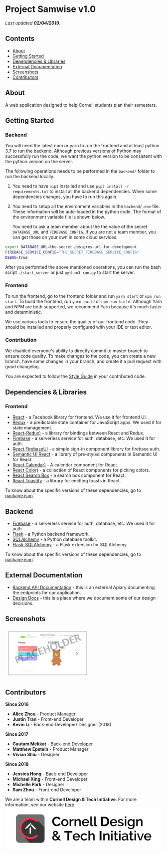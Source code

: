 # Project Samwise v1.0

_Last updated **02/04/2019**_.

## Contents

- [About](#about)
- [Getting Started](#getting-started)
- [Dependencies & Libraries](#dependencies--libraries)
- [External Documentation](#external-documentation)
- [Screenshots](#screenshots)
- [Contributors](#contributors)
​
## About

A web application designed to help Cornell students plan their semesters.
​
## Getting Started

### Backend

You will need the latest npm or yarn to run the frontend and at least python 3.7 to run the backend.
Although previous versions of Python may successfully run the code, we want the python version to
be consistent with the python version on the server.

The following operations needs to be performed in the `backend/` folder to run the backend locally.

1. You need to have `pip3` installed and use `pip3 install -r requirements.txt` to install all the
   backend dependencies. When some dependencies changes, you have to run this again.
2. You need to setup all the environment variables in the `backend/.env` file. These information 
   will be auto-loaded in the python code. The format of the environment variable file is shown 
   below.
   
   You need to ask a team member about the the value of the secret `DATABASE_URL` and 
   `FIREBASE_CONFIG`. If you are not a team member, you can get those on your own in some cloud 
   services.
   
```bash
export DATABASE_URL=the-secret-postgres-url-for-development
FIREBASE_SERVICE_CONFIG="THE_SECRET_FIREBASE_SERVICE_CONFIG"
DEBUG=true
```

After you performed the above mentioned operations, you can run the bash script `./start_server`
or just `python3 run.py` to start the server.

### Frontend

To run the frontend, go to the frontend folder and run `yarn start` or `npm run start`. To build the
frontend, run `yarn build` or `npm run build`. Although Yarn and NPM are both supported, we
recommend Yarn because it's much faster and deterministic.

We use various tools to ensure the quality of our frontend code. They should be installed and
properly configured with your IDE or text editor.

### Contribution

We disabled everyone's ability to directly commit to master branch to ensure code quality. To make
changes to the code, you can create a new branch, have some changes in your branch, and create it
a pull request with good changelog.

You are expected to follow the [Style Guide](docs/style-guide.md) in your contributed code.

## Dependencies & Libraries

### Frontend

* [React](https://reactjs.org/) - a Facebook library for frontend. We use it for frontend UI.
* [Redux](https://redux.js.org/) - a predictable state container for JavaScript apps. We used it for state management.
* [React-Redux)](https://github.com/reduxjs/react-redux) - a library for bindings between React and Redux.
* [Firebase](https://firebase.google.com) - a serverless service for auth, database, etc. We used it for auth.
* [React FirebaseUI](https://github.com/firebase/firebaseui-web-react) - a simple sign-in component library for firebase auth.
* [Semantic UI React](https://react.semantic-ui.com/) - a library of pre-styled components in Semantic UI for React.
* [React Calendar)](https://www.npmjs.com/package/react-calendar) - A calendar component for React.
* [React Color)](https://casesandberg.github.io/react-color/) - a collection of React components for picking colors.
* [React Search Box](https://ghoshnirmalya.github.io/react-search-box/) - a search box component for React.
* [React Toastify](https://fkhadra.github.io/react-toastify/) - a library for emitting toasts in React.

To know about the specific versions of these dependencies, go to [package.json](frontend/package.json).

## Backend

* [Firebase](https://firebase.google.com) - a serverless service for auth, database, etc. We used it for auth.
* [Flask](http://flask.pocoo.org/) - a Python backend framework.
* [SQLAlchemy](https://www.sqlalchemy.org/) - a Python database toolkit.
* [Flask-SQLAlchemy](http://flask-sqlalchemy.pocoo.org/2.3/) - a Flask extension for SQLAlchemy.

To know about the specific versions of these dependencies, go to [package.json](backend/requirements.txt).

## External Documentation

* [Backend API Documentation](https://samwise.docs.apiary.io/) - this is an external Apiary documenting the endpoints for our application.
* [Design Docs](docs/design-docs.md) - this is a place where we document some of our design decisions.

## Screenshots

<img src="./screenshots/placeholder1.png" width="250px" style="margin: 10px; border: 1px rgba(0,0,0,0.4) solid;">

## Contributors

**Since 2016**
* **Alice Zhou** - Product Manager
* **Justin Tran** - Front-end Developer
* **Kevin Li** - Back-end Developer/ Designer (2018)

**Since 2017**
* **Gautam Mekkat** - Back-end Developer
* **Matthew Epstein** - Product Manager
* **Vivian Shiu** - Designer

**Since 2018**
* **Jessica Hong** - Back-end Developer
* **Michael Xing** - Front-end Developer
* **Michelle Park** - Designer
* **Sam Zhou** - Front-end Developer

We are a team within **Cornell Design & Tech Initiative**. For more information, see our website [here](https://cornelldti.org/).
<img src="https://raw.githubusercontent.com/cornell-dti/design/master/Branding/Wordmark/Dark%20Text/Transparent/Wordmark-Dark%20Text-Transparent%403x.png">
